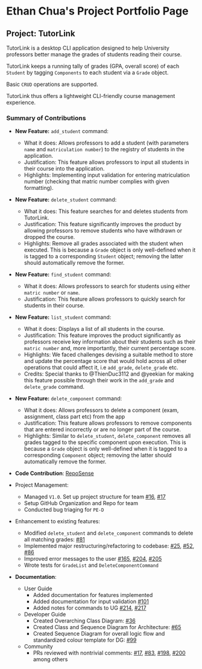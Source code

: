 # Ethan Chua's Project Portfolio Page

## Project: TutorLink
TutorLink is a desktop CLI application designed to help
University professors better manage the grades of students 
reading their course. 

TutorLink keeps a running tally of grades (GPA, overall score) of each 
`Student` by tagging `Components` to each student via a `Grade` object.

Basic `CRUD` operations are supported. 

TutorLink thus offers a lightweight CLI-friendly course management experience. 

### Summary of Contributions

- **New Feature:** `add_student` command:
    -  What it does: Allows professors to add a student (with parameters `name` and `matriculation number`)
       to the registry of students in the application.
    - Justification: This feature allows professors to input all students in their course into the application.
    - Highlights: Implementing input validation for entering matriculation number (checking that matric number complies
with given formatting).
- **New Feature:** `delete_student` command: 
    - What it does: This feature searches for and deletes students from TutorLink.
    - Justification: This feature significantly improves the product by allowing professors to remove students who have withdrawn
      or dropped the course.
    - Highlights: Remove all grades associated with the student when executed. This is because a `Grade` object is only 
  well-defined when it is tagged to a corresponding `Student` object; removing the latter should automatically remove the former.
  
- **New Feature:** `find_student` command: 
    - What it does: Allows professors to search for students using either `matric number` or `name`.
    - Justification: This feature allows professors to quickly search for students in their course.
- **New Feature:** `list_student` command: 
    - What it does: Displays a list of all students in the course. 
    - Justification: This feature improves the product significantly as professors receive key information about their students 
  such as their `matric number` and, more importantly, their current percentage score. 
    - Highlights: We faced challenges devising a suitable method to store and update the percentage score that would hold 
  across all other operations that could affect it, i.e `add_grade`, `delete_grade` etc.
    - Credits: Special thanks to @ThienDuc3112 and @yeekian for making this feature possible through their work in the
  `add_grade` and `delete_grade` command. 

- **New Feature:** `delete_component` command: 
    - What it does: Allows professors to delete a component (exam, assignment, class part etc) from the app
    - Justification: This feature allows professors to remove components that are entered incorrectly or are 
no longer part of the course.
    - Highlights: Similar to `delete_student`, `delete_component` removes all grades tagged to the specific component upon
  execution. This is because a `Grade` object is only well-defined when it is tagged to a corresponding `Component` object; removing the latter should automatically remove the former.


- **Code Contribution**: [RepoSense](https://nus-cs2113-ay2425s1.github.io/tp-dashboard/?search=rcpilot1604&breakdown=true)

- Project Management: 
    - Managed `V1.0`. Set up project structure for team [#16](https://github.com/AY2425S1-CS2113-W13-4/tp/pull/16),
[#17](https:Or//github.com/AY2425S1-CS2113-W13-4/tp/pull/17)
    - Setup GitHub Organization and Repo for team
    - Conducted bug triaging for `PE-D`
- Enhancement to existing features: 
    - Modified `delete_student` and `delete_component` commands to delete all matching grades: [#81](https://github.com/AY2425S1-CS2113-W13-4/tp/pull/81)
    - Implemented major restructuring/refactoring to codebase: [#25](https://github.com/AY2425S1-CS2113-W13-4/tp/pull/25),
[#52](https://github.com/AY2425S1-CS2113-W13-4/tp/pull/52), 
[#86](https://github.com/AY2425S1-CS2113-W13-4/tp/pull/86)
    - Improved error messages to the user [#165](https://github.com/AY2425S1-CS2113-W13-4/tp/pull/219), [#204](https://github.com/AY2425S1-CS2113-W13-4/tp/pull/204), [#205](https://github.com/AY2425S1-CS2113-W13-4/tp/pull/205)
    - Wrote tests for `GradeList` and `DeleteComponentCommand` 
- **Documentation**:
    - User Guide
      - Added documentation for features implemented
      - Added documentation for input validation [#101](https://github.com/AY2425S1-CS2113-W13-4/tp/pull/101)
      - Added notes for commands to UG [#214](https://github.com/AY2425S1-CS2113-W13-4/tp/pull/214), [#217](https://github.com/AY2425S1-CS2113-W13-4/tp/pull/217)
    - Developer Guide
      - Created Overarching Class Diagram: [#36](https://github.com/AY2425S1-CS2113-W13-4/tp/pull/36)
      - Created Class and Sequence Diagram for Architecture: [#65](https://github.com/AY2425S1-CS2113-W13-4/tp/pull/65/files)
      - Created Sequence Diagram for overall logic flow and standardized colour template for DG: [#99](https://github.com/AY2425S1-CS2113-W13-4/tp/pull/99)
    - Community
      - PRs reviewed with nontrivial comments: [#17](https://github.com/nus-cs2113-AY2425S1/tp/pull/17), [#83](https://github.com/AY2425S1-CS2113-W13-4/tp/pull/83), [#198](https://github.com/AY2425S1-CS2113-W13-4/tp/pull/198), [#200](https://github.com/AY2425S1-CS2113-W13-4/tp/pull/200) among others